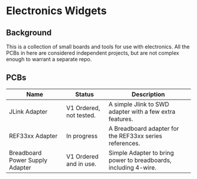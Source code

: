 # Electronics Widgets

## Background

This is a collection of small boards and tools for use with electronics.  All the PCBs in here are considered independent projects, but are not complex enough to warrant a separate repo.  

## PCBs

| Name          | Status                  | Description                    |
| ------------  | ----------------------- | ----------- |
| JLink Adapter | V1 Ordered, not tested. | A simple Jlink to SWD adapter with a few extra features.|
| REF33xx Adapter | In progress | A Breadboard adapter for the REF33xx series references. |
| Breadboard Power Supply Adapter | V1 Ordered and in use. | Simple Adapter to bring power to breadboards, including 4-wire. |
